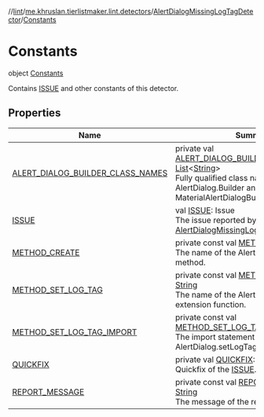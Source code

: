 //[lint](../../../../index.md)/[me.khruslan.tierlistmaker.lint.detectors](../../index.md)/[AlertDialogMissingLogTagDetector](../index.md)/[Constants](index.md)

# Constants

object [Constants](index.md)

Contains [ISSUE](-i-s-s-u-e.md) and other constants of this detector.

## Properties

| Name | Summary |
|---|---|
| [ALERT_DIALOG_BUILDER_CLASS_NAMES](-a-l-e-r-t_-d-i-a-l-o-g_-b-u-i-l-d-e-r_-c-l-a-s-s_-n-a-m-e-s.md) | private val [ALERT_DIALOG_BUILDER_CLASS_NAMES](-a-l-e-r-t_-d-i-a-l-o-g_-b-u-i-l-d-e-r_-c-l-a-s-s_-n-a-m-e-s.md): [List](https://kotlinlang.org/api/latest/jvm/stdlib/kotlin.collections/-list/index.html)&lt;[String](https://kotlinlang.org/api/latest/jvm/stdlib/kotlin/-string/index.html)&gt;<br>Fully qualified class names of AlertDialog.Builder and MaterialAlertDialogBuilder. |
| [ISSUE](-i-s-s-u-e.md) | val [ISSUE](-i-s-s-u-e.md): Issue<br>The issue reported by [AlertDialogMissingLogTagDetector](../index.md). |
| [METHOD_CREATE](-m-e-t-h-o-d_-c-r-e-a-t-e.md) | private const val [METHOD_CREATE](-m-e-t-h-o-d_-c-r-e-a-t-e.md): [String](https://kotlinlang.org/api/latest/jvm/stdlib/kotlin/-string/index.html)<br>The name of the AlertDialog.create method. |
| [METHOD_SET_LOG_TAG](-m-e-t-h-o-d_-s-e-t_-l-o-g_-t-a-g.md) | private const val [METHOD_SET_LOG_TAG](-m-e-t-h-o-d_-s-e-t_-l-o-g_-t-a-g.md): [String](https://kotlinlang.org/api/latest/jvm/stdlib/kotlin/-string/index.html)<br>The name of the AlertDialog.setLogTag extension function. |
| [METHOD_SET_LOG_TAG_IMPORT](-m-e-t-h-o-d_-s-e-t_-l-o-g_-t-a-g_-i-m-p-o-r-t.md) | private const val [METHOD_SET_LOG_TAG_IMPORT](-m-e-t-h-o-d_-s-e-t_-l-o-g_-t-a-g_-i-m-p-o-r-t.md): [String](https://kotlinlang.org/api/latest/jvm/stdlib/kotlin/-string/index.html)<br>The import statement of the AlertDialog.setLogTag extension function. |
| [QUICKFIX](-q-u-i-c-k-f-i-x.md) | private val [QUICKFIX](-q-u-i-c-k-f-i-x.md): LintFix<br>Quickfix of the [ISSUE](-i-s-s-u-e.md). |
| [REPORT_MESSAGE](-r-e-p-o-r-t_-m-e-s-s-a-g-e.md) | private const val [REPORT_MESSAGE](-r-e-p-o-r-t_-m-e-s-s-a-g-e.md): [String](https://kotlinlang.org/api/latest/jvm/stdlib/kotlin/-string/index.html)<br>The message of the reporting warning. |
